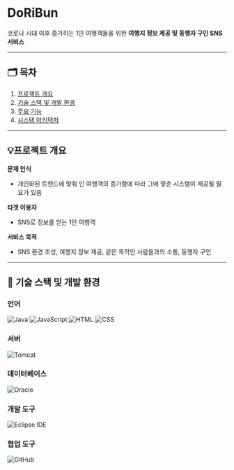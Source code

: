 # DoRiBun


코로나 시대 이후 증가하는 1인 여행객들을 위한 <b>여행지 정보 제공 및 동행자 구인 SNS 서비스</b>




---

## 🗂️ **목차**

1. [프로젝트 개요](#프로젝트-개요)
2. [기술 스택 및 개발 환경](#기술-스택-및-개발-환경)
3. [주요 기능](#주요-기능)
4. [시스템 아키텍처](#시스템-아키텍처)

---

## 💡프로젝트 개요

**문제 인식**  
- 개인화된 트렌드에 맞춰 인 여행객의 증가함에 따라 그에 맞춘 시스템이 제공될 필요가 있음
  
**타겟 이용자**  
-  SNS로 정보를 얻는 1인 여행객  

**서비스 목적**  
- SNS 환경 조성, 여행지 정보 제공, 같은 목적인 사람들과의 소통, 동행자 구인
---

## 🎯 기술 스택 및 개발 환경

### 언어
![Java](https://img.shields.io/badge/Java-ED8B00?style=for-the-badge&logo=java&logoColor=white) ![JavaScript](https://img.shields.io/badge/JavaScript-F7DF1E?style=for-the-badge&logo=javascript&logoColor=black) ![HTML](https://img.shields.io/badge/HTML-E34F26?style=for-the-badge&logo=html5&logoColor=white) ![CSS](https://img.shields.io/badge/CSS-1572B6?style=for-the-badge&logo=css3&logoColor=white)

### 서버 
![Tomcat](https://img.shields.io/badge/Tomcat-F8DC75?style=for-the-badge&logo=apachetomcat&logoColor=black) 

### 데이터베이스
![Oracle](https://img.shields.io/badge/Oracle-F80000?style=for-the-badge&logo=Oracle&logoColor=white)

### 개발 도구
![Eclipse IDE](https://img.shields.io/badge/Eclipse-2C2255?style=for-the-badge&logo=Eclipse&logoColor=white)

### 협업 도구
![GitHub](https://img.shields.io/badge/GitHub-181717?style=for-the-badge&logo=github&logoColor=white)
